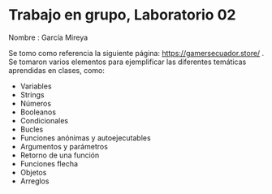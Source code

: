 
# Trabajo en grupo, Laboratorio 02 
Nombre : García Mireya

Se tomo como referencia la siguiente página: https://gamersecuador.store/ . Se tomaron varios elementos para ejemplificar las diferentes temáticas aprendidas en clases, como: 
- Variables
- Strings
- Números
- Booleanos
- Condicionales 
- Bucles 
- Funciones anónimas y autoejecutables 
- Argumentos y parámetros
- Retorno de una función 
- Funciones flecha
- Objetos 
- Arreglos
